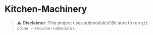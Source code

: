 # Kitchen-Machinery

> :warning: **Disclaimer**: This project uses submodules! Be sure to run `git clone --recurse-submodules`.